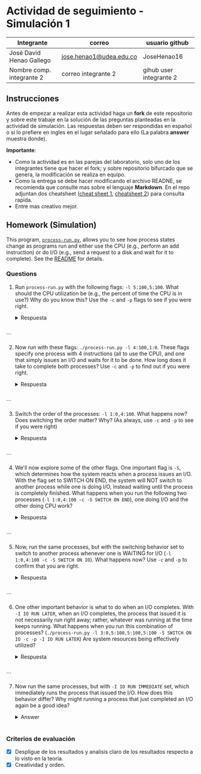 # Actividad de seguimiento - Simulación 1

| Integrante                | correo                  | usuario github          |
| ------------------------- | ----------------------- | ----------------------- |
| José David Henao Gallego  | jose.henao1@udea.edu.co | JoseHenao16             |
| Nombre comp. integrante 2 | correo integrante 2     | gihub user integrante 2 |

## Instrucciones

Antes de empezar a realizar esta actividad haga un **fork** de este repositorio y sobre este trabaje en la solución de las preguntas planteadas en la actividad de simulación. Las respuestas deben ser respondidas en español o si lo prefiere en ingles en el lugar señalado para ello (La palabra **answer** muestra donde).

**Importante**:

- Como la actividad es en las parejas del laboratorio, solo uno de los integrantes tiene que hacer el fork; y sobre repositorio bifurcado que se genera, la modificación se realiza en equipo.
- Como la entrega se debe hacer modificando el archivo READNE, se recomienda que consulte mas sobre el lenguaje **Markdown**. En el repo adjuntan dos cheatsheet ([cheat sheet 1](Markdown_Cheat_Sheet.pdf), [cheatsheet 2](markdown-cheatsheet.pdf)) para consulta rapida.
- Entre mas creativo mejor.

## Homework (Simulation)

This program, [`process-run.py`](process-run.py), allows you to see how process states change as programs run and either use the CPU (e.g., perform an add instruction) or do I/O (e.g., send a request to a disk and wait for it to complete). See the [README](https://github.com/remzi-arpacidusseau/ostep-homework/blob/master/cpu-intro/README.md) for details.

### Questions

1. Run `process-run.py` with the following flags: `-l 5:100,5:100`. What should the CPU utilization be (e.g., the percent of time the CPU is in use?) Why do you know this? Use the `-c` and `-p` flags to see if you were right.

   <details>
   <summary>Respuesta</summary>
   
   El comando ejecutado fue:

   ```bash
   python process-run.py -l 5:100,5:100 -c -p   

   Lo que se esperaba para cada proceso está configurado para ejecutar 5 instrucciones, y todas son del tipo que usa solo la CPU (es decir, no hacen operaciones de entrada/salida como leer un archivo o esperar datos).

   Como los dos procesos solo usan la CPU y no se detienen esperando nada, siempre hay al menos uno listo para trabajar. Por eso, se espera que la CPU esté ocupada todo el tiempo mientras se ejecutan.

   Calculos:
      Instrucciones totales: 5 (Proceso 0) + 5 (Proceso 1) = 10
      No hay E/S → No hay tiempo de inactividad
      Tiempo total = 10 ciclos
      Tiempo de CPU ocupada = 10 ciclos

   Utilización CPU = (Tiempo ocupado) / (Tiempo total) = 10 / 10 = 100%

   Resultado:

      Time        PID: 0        PID: 1           CPU           IOs
      1        RUN:cpu         READY             1
      2        RUN:cpu         READY             1
      3        RUN:cpu         READY             1
      4        RUN:cpu         READY             1
      5        RUN:cpu         READY             1
      6           DONE       RUN:cpu             1
      7           DONE       RUN:cpu             1
      8           DONE       RUN:cpu             1
      9           DONE       RUN:cpu             1
      10           DONE       RUN:cpu             1

   Resultado de la simulación:
      Stats: Total Time 10
      Stats: CPU Busy 10 (100.00%)
      Stats: IO Busy  0 (0.00%)

   Conclusión:
      La utilización de la CPU es del 100%, como se esperaba. La CPU estuvo completamente ocupada ya que no hubo operaciones de entrada/salida que provocaran esperas o cambios de contexto.

</details> <br> ```

2. Now run with these flags: `./process-run.py -l 4:100,1:0`. These flags specify one process with 4 instructions (all to use the CPU), and one that simply issues an I/O and waits for it to be done. How long does it take to complete both processes? Use `-c` and `-p` to find out if you were right.

   <details>
   <summary>Respuesta</summary>
   
   El comando ejecutado fue:

   ```bash
   python process-run.py -l 4:100,1:0 -c -p

   Se crean dos procesos:
      PID 0 ejecuta 4 instrucciones de CPU (100% CPU)
      PID 1 tiene una única instrucción de E/S (0% CPU)

   Cálculo o análisis:
      PID 0 corre primero, ocupando la CPU del tick 1 al 4 con instrucciones de CPU

      En el tick 5, PID 0 termina (DONE) y el planificador permite que PID 1 ejecute su instrucción de E/S (RUN:io)

      PID 1 queda bloqueado por 5 ticks (de 6 a 10)

      Y por ultimo en el tick 11, PID 1 se desbloquea (RUN:io_done) y termina.

   Resultado:
      Time        PID: 0        PID: 1           CPU           IOs
      1        RUN:cpu         READY             1
      2        RUN:cpu         READY             1
      3        RUN:cpu         READY             1
      4        RUN:cpu         READY             1
      5           DONE        RUN:io             1
      6           DONE       BLOCKED                           1
      7           DONE       BLOCKED                           1
      8           DONE       BLOCKED                           1
      9           DONE       BLOCKED                           1
      10           DONE       BLOCKED                           1
      11*          DONE   RUN:io_done             1

   Resultado de la simulación:
      Stats: Total Time 11
      Stats: CPU Busy 6 (54.55%)
      Stats: IO Busy  5 (45.45%)

   Conclusión:
      Los dos procesos terminan su ejecución en 11 ciclos.
      Durante ese tiempo, la CPU estuvo trabajando en 6 ciclos y el dispositivo de E/S en los otros 5.

      Esto es lógico, porque uno de los procesos hizo una operación de E/S que tardó 5 ciclos en completarse. Mientras tanto, no había más procesos listos para usar la CPU, así que el sistema tuvo que esperar a que la E/S terminara antes de poder finalizar la simulación.

</details> <br> ```

3. Switch the order of the processes: `-l 1:0,4:100`. What happens now? Does switching the order matter? Why? (As always, use `-c` and `-p` to see if you were right)

   <details>
   <summary>Respuesta</summary>
   
   El comando ejecutado fue:

   ```bash
   python process-run.py -l 1:0,4:100 -c -p

   Se crean dos procesos, pero ahora en un orden inverso:
      PID 0: una instrucción de E/S (0% CPU)
      PID 1: 4 instrucciones de CPU (100% CPU)
   
   Cálculo o análisis:
      El proceso PID 0 inicia y rápidamente se bloquea por E/S

      A diferencia de cuando PID 1 era el primero (ver punto 2), esta vez el sistema aprovecha el tiempo mientras PID 0 está bloqueado, ejecutando el proceso que realiza CPU (PID 1)

      Cuando finaliza la E/S, el proceso PID 0 se completa inmediatamente.

   Resultado:
      Time        PID: 0        PID: 1           CPU           IOs
      1         RUN:io         READY             1
      2        BLOCKED       RUN:cpu             1             1
      3        BLOCKED       RUN:cpu             1             1
      4        BLOCKED       RUN:cpu             1             1
      5        BLOCKED       RUN:cpu             1             1
      6        BLOCKED          DONE                           1
      7*   RUN:io_done          DONE             1
   
   Resultado de la simulación:
      Stats: Total Time 7
      Stats: CPU Busy 6 (85.71%)
      Stats: IO Busy  5 (71.43%)

   Conclusión:
      Sí, el orden en que se ejecutan los procesos tiene un impacto importante.
      Al poner primero el proceso que realiza E/S, el sistema puede aprovechar el tiempo en que ese proceso está bloqueado para ejecutar el proceso que usa CPU. Esto permite que ambos procesos avancen en paralelo, usando mejor los recursos disponibles
      A diferencia del caso anterior (-l 4:100,1:0), donde hubo varios ciclos en los que la CPU no hizo nada, en este escenario se logró una utilización mucho más eficiente tanto de la CPU como del dispositivo de E/S.
</details> <br> ```

4. We'll now explore some of the other flags. One important flag is `-S`, which determines how the system reacts when a process issues an I/O. With the flag set to SWITCH ON END, the system will NOT switch to another process while one is doing I/O, instead waiting until the process is completely finished. What happens when you run the following two processes (`-l 1:0,4:100 -c -S SWITCH ON END`), one doing I/O and the other doing CPU work?

   <details>
   <summary>Respuesta</summary>
   
    El comando ejecutado fue:

   ```bash
   python process-run.py -l 1:0,4:100 -c -p -S SWITCH_ON_END

   Se ejecutan dos procesos:
      PID 0: 1 instrucción de E/S
      PID 1: 4 instrucciones de CPU

   La opción -S SWITCH ON END le dice al sistema que no cambie de proceso cuando uno inicia una operación de E/S. En lugar de hacer un cambio inmediato, el sistema espera a que ese proceso termine por completo, incluso si queda bloqueado por la E/S.

   Cálculo o análisis:
      El proceso PID 0 comienza con una instrucción de E/S y entra en estado bloqueado desde el tiempo 2 al 6

      Aunque PID 1 está listo para ejecutarse, el sistema no lo selecciona debido a la política SWITCH ON END

      La CPU permanece inactiva durante 5 unidades de tiempo, reduciendo la eficiencia general del sistema

      Una vez que termina la E/S (tick 7), se ejecuta PID 1 de forma continua.

   Resultado:
      Time        PID: 0        PID: 1           CPU           IOs
      1         RUN:io         READY             1
      2        BLOCKED         READY                           1
      3        BLOCKED         READY                           1
      4        BLOCKED         READY                           1
      5        BLOCKED         READY                           1
      6        BLOCKED         READY                           1
      7*   RUN:io_done         READY             1
      8           DONE       RUN:cpu             1
      9           DONE       RUN:cpu             1
      10           DONE       RUN:cpu             1
      11           DONE       RUN:cpu             1

   Resultado de la simulación:
      Stats: Total Time 11
      Stats: CPU Busy 6 (54.55%)
      Stats: IO Busy  5 (45.45%)

   Conclusión:
      Sí importa la política de cambio de procesos durante E/S
      En este caso, SWITCH ON END provoca tiempo ocioso innecesario de CPU, lo cual reduce la utilización total (54.55%)
      Una política más eficiente permitiría cambiar al proceso PID 1 mientras PID 0 está bloqueado, maximizando el uso del procesador.
</details> <br> ```

5. Now, run the same processes, but with the switching behavior set to switch to another process whenever one is WAITING for I/O (`-l 1:0,4:100 -c -S SWITCH ON IO`). What happens now? Use `-c` and `-p` to confirm that you are right.

   <details>
   <summary>Respuesta</summary>
   
   El comando ejecutado fue:

   ```bash
   python process-run.py -l 1:0,4:100 -c -p -S SWITCH_ON_IO

   Cálculo o análisis:
      El proceso PID 0 inicia con una operación de E/S y es bloqueado en el segundo ciclo

      Automáticamente, el sistema asigna el CPU al proceso PID 1, que puede ejecutar sus 4 instrucciones sin interrupciones

      Cuando el proceso PID 1 termina, la E/S del PID 0 finaliza y este también concluye.

   Resultado:
      Time        PID: 0        PID: 1           CPU           IOs
      1         RUN:io         READY             1
      2        BLOCKED       RUN:cpu             1             1
      3        BLOCKED       RUN:cpu             1             1
      4        BLOCKED       RUN:cpu             1             1
      5        BLOCKED       RUN:cpu             1             1
      6        BLOCKED          DONE                           1
      7*   RUN:io_done          DONE             1

   Resultado de la simulación:
      Stats: Total Time 7
      Stats: CPU Busy 6 (85.71%)
      Stats: IO Busy  5 (71.43%)

   Conclusión:
      Cambiar de inmediato al proceso que está listo permite aprovechar mejor la CPU
      El tiempo total de ejecución es de 7 unidades, igual que en el caso anterior con el orden -l 1:0,4:100, lo que demuestra que este tipo de conmutación evita dejar la CPU inactiva
      Este enfoque resulta más eficiente que usar SWITCH_ON_END, ya que no se pierde tiempo esperando a que un proceso termine si hay otro disponible para continuar.

</details> <br> ```

6. One other important behavior is what to do when an I/O completes. With `-I IO RUN LATER`, when an I/O completes, the process that issued it is not necessarily run right away; rather, whatever was running at the time keeps running. What happens when you run this combination of processes? (`./process-run.py -l 3:0,5:100,5:100,5:100 -S SWITCH ON IO -c -p -I IO RUN LATER`) Are system resources being effectively utilized?

   <details>
   <summary>Respuesta</summary>

   El comando ejecutado fue:

   ```bash
   python process-run.py -l 3:0,5:100,5:100,5:100 -S SWITCH_ON_IO -c -p -I IO_RUN_LATER

   Cálculo o análisis:
      El proceso PID 0 inicia con una instrucción de E/S, y queda bloqueado

      Mientras tanto, PID 1 (proceso de CPU) toma control y ejecuta durante todo el tiempo que PID 0 está esperando

      Aunque la E/S termina en el tiempo 6, PID 0 no interrumpe inmediatamente porque usamos la opción IO_RUN_LATER. Solo al terminar PID 1 en el tiempo 6, PID 0 puede retomar en el tiempo 7.

   Resultado:
      Time        PID: 0        PID: 1           CPU           IOs
      1         RUN:io         READY             1
      2        BLOCKED       RUN:cpu             1             1
      3        BLOCKED       RUN:cpu             1             1
      4        BLOCKED       RUN:cpu             1             1
      5        BLOCKED       RUN:cpu             1             1
      6        BLOCKED          DONE                           1
      7*   RUN:io_done          DONE             1

   Resultado de la simulación:
      Stats: Total Time 7
      Stats: CPU Busy 6 (85.71%)
      Stats: IO Busy  5 (71.43%)

   Conclusiones:
      Sí, en este caso el sistema está aprovechando bien sus recursos:
      La CPU trabaja durante casi toda la ejecución, sin quedarse inactiva por mucho tiempo
      El dispositivo de E/S también se mantiene en uso durante una buena parte del procesos
      Este tipo de comportamiento es ideal cuando se busca evitar cambios de contexto innecesarios y mantener un buen nivel de rendimiento en el sistema.

</details> <br> ```

7. Now run the same processes, but with `-I IO RUN IMMEDIATE` set, which immediately runs the process that issued the I/O. How does this behavior differ? Why might running a process that just completed an I/O again be a good idea?

   <details>
   <summary>Answer</summary>
   Coloque aqui su respuerta
   </details>
   <br>

### Criterios de evaluación

- [x] Despligue de los resultados y analisis claro de los resultados respecto a lo visto en la teoria.
- [x] Creatividad y orden.
